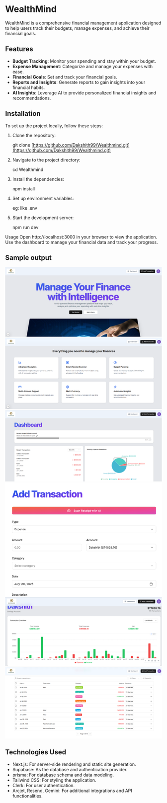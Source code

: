 # WealthMind

WealthMind is a comprehensive financial management application designed to help users track their budgets, manage expenses, and achieve their financial goals.

## Features

- **Budget Tracking**: Monitor your spending and stay within your budget.
- **Expense Management**: Categorize and manage your expenses with ease.
- **Financial Goals**: Set and track your financial goals.
- **Reports and Insights**: Generate reports to gain insights into your financial habits.
- **AI Insights**: Leverage AI to provide personalized financial insights and recommendations.

## Installation

To set up the project locally, follow these steps:

1. Clone the repository:
   
   git clone [https://github.com/Dakshith99/Wealthmind.git](https://github.com/Dakshith99/Wealthmind.git)
2. Navigate to the project directory:
   
   cd Wealthmind

3. Install the dependencies:
   
   npm install  

4. Set up environment variables:
    
    eg: like .env
   

5. Start the development server:
   
   npm run dev

Usage
Open http://localhost:3000 in your browser to view the application.
Use the dashboard to manage your financial data and track your progress.

## Sample output 

![Dashboard Overview](assets/img1.png)
![Features Overview](assets/img2.png)
![Add Transaction](assets/img3.png)
![Monthly Breakdown](assets/img4.png)
![Finance Management](assets/img5.png)
![Transaction overview](assets/img6.png)


## Technologies Used

- Next.js: For server-side rendering and static site generation.
- Supabase: As the database and authentication provider.
- prisma: For database schema and data modeling.
- Tailwind CSS: For styling the application.
- Clerk: For user authentication.
- Arcjet, Resend, Gemini: For additional integrations and API functionalities.
